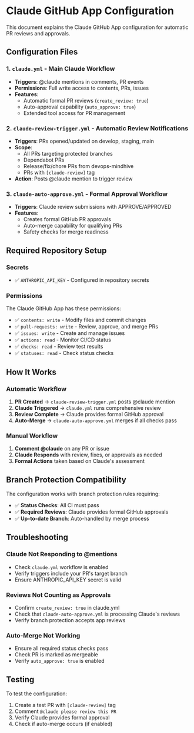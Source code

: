 # Claude GitHub App Configuration

This document explains the Claude GitHub App configuration for automatic PR reviews and approvals.

## Configuration Files

### 1. `claude.yml` - Main Claude Workflow
- **Triggers**: @claude mentions in comments, PR events
- **Permissions**: Full write access to contents, PRs, issues
- **Features**: 
  - Automatic formal PR reviews (`create_review: true`)
  - Auto-approval capability (`auto_approve: true`)
  - Extended tool access for PR management

### 2. `claude-review-trigger.yml` - Automatic Review Notifications
- **Triggers**: PRs opened/updated on develop, staging, main
- **Scope**: 
  - All PRs targeting protected branches
  - Dependabot PRs
  - Release/fix/chore PRs from devops-mindhive
  - PRs with `[claude-review]` tag
- **Action**: Posts @claude mention to trigger review

### 3. `claude-auto-approve.yml` - Formal Approval Workflow  
- **Triggers**: Claude review submissions with APPROVE/APPROVED
- **Features**:
  - Creates formal GitHub PR approvals
  - Auto-merge capability for qualifying PRs
  - Safety checks for merge readiness

## Required Repository Setup

### Secrets
- ✅ `ANTHROPIC_API_KEY` - Configured in repository secrets

### Permissions
The Claude GitHub App has these permissions:
- ✅ `contents: write` - Modify files and commit changes
- ✅ `pull-requests: write` - Review, approve, and merge PRs  
- ✅ `issues: write` - Create and manage issues
- ✅ `actions: read` - Monitor CI/CD status
- ✅ `checks: read` - Review test results
- ✅ `statuses: read` - Check status checks

## How It Works

### Automatic Workflow
1. **PR Created** → `claude-review-trigger.yml` posts @claude mention
2. **Claude Triggered** → `claude.yml` runs comprehensive review
3. **Review Complete** → Claude provides formal GitHub approval
4. **Auto-Merge** → `claude-auto-approve.yml` merges if all checks pass

### Manual Workflow  
1. **Comment @claude** on any PR or issue
2. **Claude Responds** with review, fixes, or approvals as needed
3. **Formal Actions** taken based on Claude's assessment

## Branch Protection Compatibility

The configuration works with branch protection rules requiring:
- ✅ **Status Checks**: All CI must pass
- ✅ **Required Reviews**: Claude provides formal GitHub approvals
- ✅ **Up-to-date Branch**: Auto-handled by merge process

## Troubleshooting

### Claude Not Responding to @mentions
- Check `claude.yml` workflow is enabled
- Verify triggers include your PR's target branch
- Ensure ANTHROPIC_API_KEY secret is valid

### Reviews Not Counting as Approvals
- Confirm `create_review: true` in claude.yml
- Check that `claude-auto-approve.yml` is processing Claude's reviews
- Verify branch protection accepts app reviews

### Auto-Merge Not Working
- Ensure all required status checks pass
- Check PR is marked as mergeable
- Verify `auto_approve: true` is enabled

## Testing

To test the configuration:
1. Create a test PR with `[claude-review]` tag
2. Comment `@claude please review this PR`
3. Verify Claude provides formal approval
4. Check if auto-merge occurs (if enabled)
